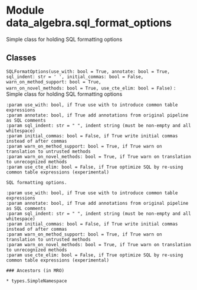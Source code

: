 Module data_algebra.sql_format_options
======================================
Simple class for holding SQL formatting options

Classes
-------

`SQLFormatOptions(use_with: bool = True, annotate: bool = True, sql_indent: str = ' ', initial_commas: bool = False, warn_on_method_support: bool = True, warn_on_novel_methods: bool = True, use_cte_elim: bool = False)`
:   Simple class for holding SQL formatting options
    
    :param use_with: bool, if True use with to introduce common table expressions
    :param annotate: bool, if True add annotations from original pipeline as SQL comments
    :param sql_indent: str = " ", indent string (must be non-empty and all whitespace)
    :param initial_commas: bool = False, if True write initial commas instead of after commas
    :param warn_on_method_support: bool = True, if True warn on translation to untrusted methods
    :param warn_on_novel_methods: bool = True, if True warn on translation to unrecognized methods
    :param use_cte_elim: bool = False, if True optimize SQL by re-using common table expressions (experimental)
    
    SQL formatting options.
    
    :param use_with: bool, if True use with to introduce common table expressions
    :param annotate: bool, if True add annotations from original pipeline as SQL comments
    :param sql_indent: str = " ", indent string (must be non-empty and all whitespace)
    :param initial_commas: bool = False, if True write initial commas instead of after commas
    :param warn_on_method_support: bool = True, if True warn on translation to untrusted methods
    :param warn_on_novel_methods: bool = True, if True warn on translation to unrecognized methods
    :param use_cte_elim: bool = False, if True optimize SQL by re-using common table expressions (experimental)

    ### Ancestors (in MRO)

    * types.SimpleNamespace